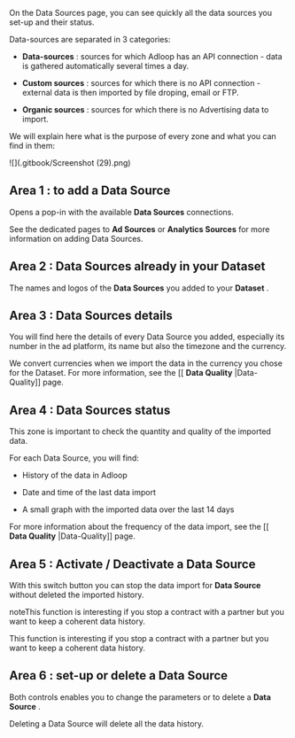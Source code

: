 On the Data Sources page, you can see quickly all the data sources you set-up and their status.

Data-sources are separated in 3 categories: 


*  **Data-sources** : sources for which Adloop has an API connection - data is gathered automatically several times a day.


*  **Custom sources** : sources for which there is no API connection - external data is then imported by file droping, email or FTP.


*  **Organic sources** : sources for which there is no Advertising data to import.



We will explain here what is the purpose of every zone and what you can find in them: 



![](.gitbook/Screenshot (29).png)


## Area 1 :   to add a Data Source
Opens a pop-in with the available  **Data Sources**  connections. 

See the dedicated pages to  **Ad Sources**  or  **Analytics Sources**  for more information on adding Data Sources. 


## Area 2 : Data Sources already in your Dataset
 The names and logos of the  **Data Sources**  you added to your  **Dataset** .


## Area 3 : Data Sources details
You will find here the details of every Data Source you added, especially its number in the ad platform, its name but also the timezone and the currency. 

We convert currencies when we import the data in the currency you chose for the Dataset. For more information, see the [[ **Data Quality** |Data-Quality]] page. 


## Area 4 : Data Sources status
This zone is important to check the quantity and quality of the imported data. 

For each Data Source, you will find: 


* History of the data in Adloop


* Date and time of the last data import


* A small graph with the imported data over the last 14 days 



For more information about the frequency of the data import, see the [[ **Data Quality** |Data-Quality]] page. 


## Area 5 : Activate / Deactivate a Data Source 
With this switch button you can stop the data import for  **Data Source**  without deleted the imported history. 

noteThis function is interesting if you stop a contract with a partner but you want to keep a coherent data history. 

This function is interesting if you stop a contract with a partner but you want to keep a coherent data history. 


## Area 6 : set-up or delete a Data Source
Both controls enables you to change the parameters or to delete a  **Data Source** . 

Deleting a Data Source will delete all the data history. 





